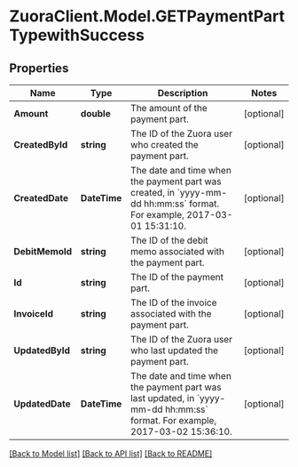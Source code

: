 # ZuoraClient.Model.GETPaymentPartTypewithSuccess

## Properties

Name | Type | Description | Notes
------------ | ------------- | ------------- | -------------
**Amount** | **double** | The amount of the payment part.  | [optional] 
**CreatedById** | **string** | The ID of the Zuora user who created the payment part.  | [optional] 
**CreatedDate** | **DateTime** | The date and time when the payment part was created, in &#x60;yyyy-mm-dd hh:mm:ss&#x60; format. For example, 2017-03-01 15:31:10.  | [optional] 
**DebitMemoId** | **string** | The ID of the debit memo associated with the payment part.  | [optional] 
**Id** | **string** | The ID of the payment part.  | [optional] 
**InvoiceId** | **string** | The ID of the invoice associated with the payment part.  | [optional] 
**UpdatedById** | **string** | The ID of the Zuora user who last updated the payment part.  | [optional] 
**UpdatedDate** | **DateTime** | The date and time when the payment part was last updated, in &#x60;yyyy-mm-dd hh:mm:ss&#x60; format. For example, 2017-03-02 15:36:10.  | [optional] 

[[Back to Model list]](../README.md#documentation-for-models) [[Back to API list]](../README.md#documentation-for-api-endpoints) [[Back to README]](../README.md)

